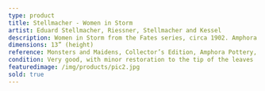 ```yaml
---
type: product
title: Stellmacher - Women in Storm
artist: Eduard Stellmacher, Riessner, Stellmacher and Kessel
description: Women in Storm from the Fates series, circa 1902. Amphora Lady Logo, red RStK mark.
dimensions: 13” (height)
reference: Monsters and Maidens, Collector’s Edition, Amphora Pottery, Byron Vreeland, p.189
condition: Very good, with minor restoration to the tip of the leaves
featuredimage: /img/products/pic2.jpg
sold: true
---
```

